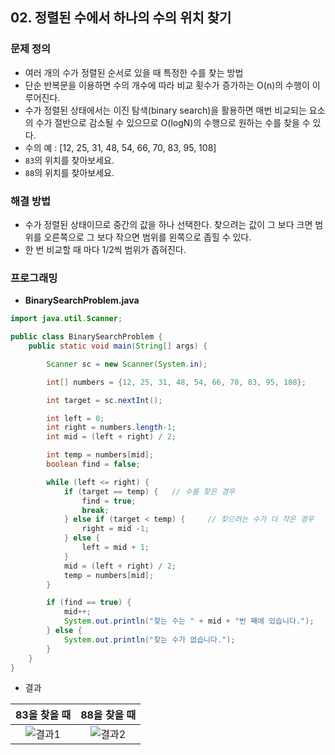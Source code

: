 ## 02. 정렬된 수에서 하나의 수의 위치 찾기
### 문제 정의
- 여러 개의 수가 정렬된 순서로 있을 때 특정한 수를 찾는 방법
- 단순 반복문을 이용하면 수의 개수에 따라 비교 횟수가 증가하는 O(n)의 수행이 이루어진다.
- 수가 정렬된 상태에서는 이진 탐색(binary search)을 활용하면 매번 비교되는 요소의 수가 절반으로 감소될 수 있으므로 O(logN)의 수행으로 원하는 수를 찾을 수 있다.
- 수의 예 : [12, 25, 31, 48, 54, 66, 70, 83, 95, 108]
- `83`의 위치를 찾아보세요.
- `88`의 위치를 찾아보세요.

### 해결 방법
- 수가 정렬된 상태이므로 중간의 값을 하나 선택한다. 찾으려는 값이 그 보다 크면 범위를 오른쪽으로 그 보다 작으면 범위를 왼쪽으로 좁힐 수 있다.
- 한 번 비교할 때 마다 1/2씩 범위가 좁혀진다.

### 프로그래밍
- **BinarySearchProblem.java**

```java
import java.util.Scanner;

public class BinarySearchProblem {
    public static void main(String[] args) {

        Scanner sc = new Scanner(System.in);

        int[] numbers = {12, 25, 31, 48, 54, 66, 70, 83, 95, 108};

        int target = sc.nextInt();

        int left = 0;
        int right = numbers.length-1;
        int mid = (left + right) / 2;

        int temp = numbers[mid];
        boolean find = false;

        while (left <= right) {
            if (target == temp) {   // 수를 찾은 경우
                find = true;
                break;
            } else if (target < temp) {     // 찾으려는 수가 더 작은 경우
                right = mid -1;
            } else {
                left = mid + 1;
            }
            mid = (left + right) / 2;
            temp = numbers[mid];
        }

        if (find == true) {
            mid++;
            System.out.println("찾는 수는 " + mid + "번 째에 있습니다.");
        } else {
            System.out.println("찾는 수가 없습니다.");
        }
    }
}
```

- 결과

|83을 찾을 때|88을 찾을 때|
|:-:|:-:|
|![결과1](https://t1.daumcdn.net/cafeattach/1Dzpp/2dce3908f3c97138ba8c60bc89f08046fc600045)|![결과2](https://t1.daumcdn.net/cafeattach/1Dzpp/39f71bbad6ae32f76281af5736a283e64e437410)|
